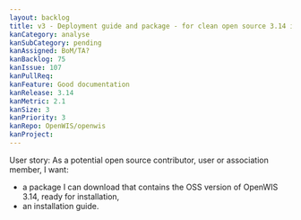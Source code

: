 ```yaml
---
layout: backlog
title: v3 - Deployment guide and package - for clean open source 3.14 install
kanCategory: analyse
kanSubCategory: pending
kanAssigned: BoM/TA?
kanBacklog: 75
kanIssue: 107
kanPullReq:
kanFeature: Good documentation
kanRelease: 3.14
kanMetric: 2.1
kanSize: 3
kanPriority: 3
kanRepo: OpenWIS/openwis
kanProject:
---
```

User story: As a potential open source contributor, user or association member, I want:

  - a package I can download that contains the OSS version of OpenWIS 3.14, ready for installation, 
  - an installation guide.
